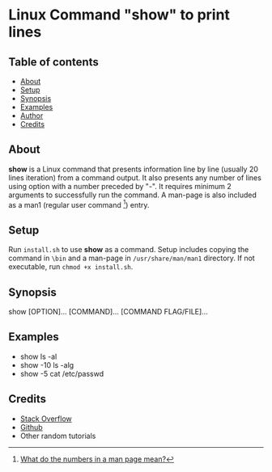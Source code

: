 # Linux Command "show" to print lines

## Table of contents
* [About](#About)
* [Setup](#setup)
* [Synopsis](#Synopsis)
* [Examples](#Examples)
* [Author](#Author)
* [Credits](#Credits)


## About
**show** is a Linux command that presents information line by line (usually 20 lines iteration) from a command output. It also presents any number of lines using option with a number preceded by "-". It requires minimum 2 arguments to successfully run the command. A man-page is also included as a man1 (regular user command [^1]) entry.

[^1]: [What do the numbers in a man page mean?](https://unix.stackexchange.com/questions/3586/what-do-the-numbers-in-a-man-page-mean)

## Setup
Run `install.sh` to use **show** as a command.
Setup includes copying the command in `\bin` and a man-page in `/usr/share/man/man1` directory.
If not executable, run `chmod +x install.sh`.

## Synopsis
show [OPTION]... [COMMAND]... [COMMAND FLAG/FILE]...

## Examples
* show ls -al
* show -10 ls -alg
* show -5 cat /etc/passwd

## Credits
* [Stack Overflow](https://stackoverflow.com/)
* [Github](https://github.com)
* Other random tutorials
